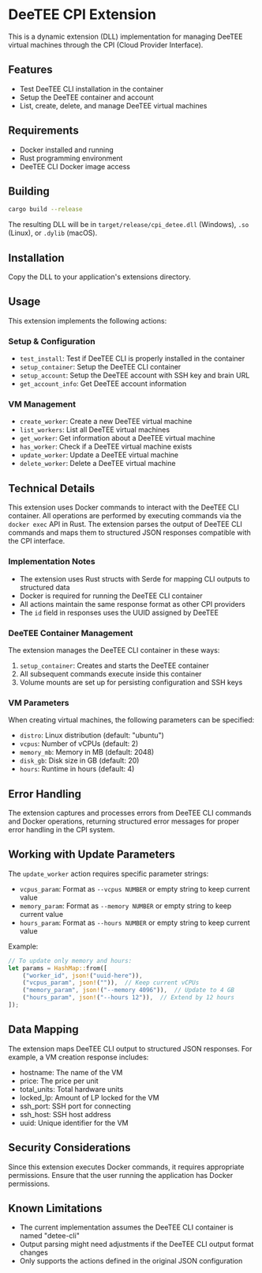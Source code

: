 # DeeTEE CPI Extension

This is a dynamic extension (DLL) implementation for managing DeeTEE virtual machines through the CPI (Cloud Provider Interface).

## Features

- Test DeeTEE CLI installation in the container
- Setup the DeeTEE container and account
- List, create, delete, and manage DeeTEE virtual machines

## Requirements

- Docker installed and running
- Rust programming environment
- DeeTEE CLI Docker image access

## Building

```bash
cargo build --release
```

The resulting DLL will be in `target/release/cpi_detee.dll` (Windows), `.so` (Linux), or `.dylib` (macOS).

## Installation

Copy the DLL to your application's extensions directory.

## Usage

This extension implements the following actions:

### Setup & Configuration
- `test_install`: Test if DeeTEE CLI is properly installed in the container
- `setup_container`: Setup the DeeTEE CLI container
- `setup_account`: Setup the DeeTEE account with SSH key and brain URL
- `get_account_info`: Get DeeTEE account information

### VM Management
- `create_worker`: Create a new DeeTEE virtual machine
- `list_workers`: List all DeeTEE virtual machines
- `get_worker`: Get information about a DeeTEE virtual machine
- `has_worker`: Check if a DeeTEE virtual machine exists
- `update_worker`: Update a DeeTEE virtual machine
- `delete_worker`: Delete a DeeTEE virtual machine

## Technical Details

This extension uses Docker commands to interact with the DeeTEE CLI container. All operations are performed by executing commands via the `docker exec` API in Rust. The extension parses the output of DeeTEE CLI commands and maps them to structured JSON responses compatible with the CPI interface.

### Implementation Notes

- The extension uses Rust structs with Serde for mapping CLI outputs to structured data
- Docker is required for running the DeeTEE CLI container
- All actions maintain the same response format as other CPI providers
- The `id` field in responses uses the UUID assigned by DeeTEE

### DeeTEE Container Management

The extension manages the DeeTEE CLI container in these ways:
1. `setup_container`: Creates and starts the DeeTEE container
2. All subsequent commands execute inside this container
3. Volume mounts are set up for persisting configuration and SSH keys

### VM Parameters

When creating virtual machines, the following parameters can be specified:
- `distro`: Linux distribution (default: "ubuntu")
- `vcpus`: Number of vCPUs (default: 2)
- `memory_mb`: Memory in MB (default: 2048)
- `disk_gb`: Disk size in GB (default: 20)
- `hours`: Runtime in hours (default: 4)

## Error Handling

The extension captures and processes errors from DeeTEE CLI commands and Docker operations, returning structured error messages for proper error handling in the CPI system.

## Working with Update Parameters

The `update_worker` action requires specific parameter strings:
- `vcpus_param`: Format as `--vcpus NUMBER` or empty string to keep current value
- `memory_param`: Format as `--memory NUMBER` or empty string to keep current value
- `hours_param`: Format as `--hours NUMBER` or empty string to keep current value

Example:
```rust
// To update only memory and hours:
let params = HashMap::from([
    ("worker_id", json!("uuid-here")),
    ("vcpus_param", json!("")),  // Keep current vCPUs
    ("memory_param", json!("--memory 4096")),  // Update to 4 GB
    ("hours_param", json!("--hours 12")),  // Extend by 12 hours
]);
```

## Data Mapping

The extension maps DeeTEE CLI output to structured JSON responses. For example, a VM creation response includes:
- hostname: The name of the VM
- price: The price per unit
- total_units: Total hardware units
- locked_lp: Amount of LP locked for the VM
- ssh_port: SSH port for connecting
- ssh_host: SSH host address
- uuid: Unique identifier for the VM

## Security Considerations

Since this extension executes Docker commands, it requires appropriate permissions. Ensure that the user running the application has Docker permissions.

## Known Limitations

- The current implementation assumes the DeeTEE CLI container is named "detee-cli"
- Output parsing might need adjustments if the DeeTEE CLI output format changes
- Only supports the actions defined in the original JSON configuration